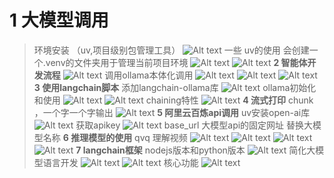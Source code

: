 # **1 大模型调用**
> 环境安装 （uv,项目级别包管理工具）
> ![Alt text](image.png)
> 一些 uv的使用
> 会创建一个.venv的文件夹用于管理当前项目环境
> ![Alt text](image-1.png)
> ![Alt text](image-2.png)
> **2 智能体开发流程**
>  ![Alt text](image-3.png)
> 调用ollama本体化调用
> ![Alt text](image-4.png)
> ![Alt text](image-5.png)
> ![Alt text](image-6.png)
> **3 使用langchain脚本**
> 添加langchain-ollama库
> ![Alt text](image-7.png)
> ollama初始化和使用
> ![Alt text](image-8.png)
> ![Alt text](image-9.png)
> chaining特性
> ![Alt text](image-10.png)
> **4 流式打印**
> chunk ，一个字一个字输出
> ![Alt text](image-11.png)
> **5 阿里云百炼api调用**
> uv安装open-ai库
> ![Alt text](image-12.png)
> 获取apikey
> ![Alt text](image-13.png)
> base_url 大模型api的固定网址
> 替换大模型名称
> **6 推理模型的使用**
> qvq 理解视频
> ![Alt text](image-14.png)
> ![Alt text](image-15.png)
> ![Alt text](image-16.png)
> ![Alt text](image-17.png)
> **7 langchain框架**
> nodejs版本和python版本
> ![Alt text](image-18.png)
> 简化大模型语言开发
> ![Alt text](image-19.png)
> ![Alt text](image-20.png)
> 核心功能
> ![Alt text](image-21.png)